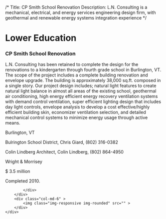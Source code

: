 /*
Title: CP Smith School Renovation
Description: L.N. Consulting is a mechanical, electrical, and energy services engineering design firm, with geothermal and renewable energy systems integration experience
*/

# Lower Education

<div>
	<div class="row">
		<div class="col-md-6" >
			<div class="well" >
				<h3>CP Smith School Renovation</h3>
				<p>
   
   L.N. Consulting has been retained to complete the design for the renovations to a kindergarten through fourth grade school in Burlington, VT.  The scope of the project includes a complete building renovation and envelope upgrade.  The building is approximately 38,000 sq.ft. composed in a single story.  Our project design includes; natural light features to create natural light balance in almost all areas of the existing school, geothermal air conditioning, high energy efficient energy recovery ventilation systems with demand control ventilation, super efficient lighting design that includes day light controls, envelope analysis to develop a cost effective/highly efficient building skin, economizer ventilation selection, and detailed mechanical control systems to minimize energy usage through active means.
</p>
				<p>Burlington, VT</p>
				<p>Bulrington School District, Chris Giard, (802) 316-0382</p>
				<p>Colin Lindberg Architect, Colin Lindberg, (802) 864-4950</p>
				<p>Wright & Morrisey</p>
				<p>$ 3.5 million</p>
				<p>Completed 2010.</p>
				<p></p>
				
			</div>
		</div>
		<div class="col-md-6" >
			<img class="img-responsive img-rounded" src="" >
		</div>
	</div>
</div>